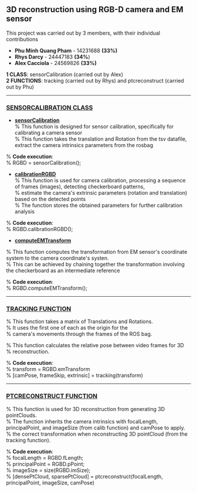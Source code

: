## 3D reconstruction using RGB-D camera and EM sensor
This project was carried out by 3 members, with their individual contributions 

+ **Phu Minh Quang Pham**  - 14231688   **(33%)**
+ **Rhys Darcy**           - 24447183   **(34%**) 
+ **Alex Cacciola**        - 24569826   **(33%)**

**1 CLASS**: sensorCalibration (carried out by Alex) \
**2 FUNCTIONS**: tracking (carried out by Rhys) and ptcreconstruct (carried out by Phu)

<hr>

### [SENSORCALIBRATION CLASS](https://github.com/phuminhquangpham/rgbdemsensor/blob/main/sensorCalibration.m) 
+ [**sensorCalibration**](https://github.com/phuminhquangpham/rgbdemsensor/blob/main/sensorCalibration.m#L27) \
% This function is designed for sensor calibration, specifically for calibrating a camera sensor \
% This function takes the translation and Rotation from the tsv datafile, extract the camera intrinsics parameters from the rosbag 

% **Code execution**: \
% RGBD = sensorCalibration(); 

+ [**calibrationRGBD**](https://github.com/phuminhquangpham/rgbdemsensor/blob/main/sensorCalibration.m#L59) \
% This function is used for camera calibration, processing a sequence of frames (images), detecting checkerboard patterns, \
% estimate the camera's extrinsic parameters (rotation and translation) based on the detected points \
% The function stores the obtained parameters for further calibration analysis 

% **Code execution**: \
%  RGBD.calibrationRGBD(); 

+ [**computeEMTransform**](https://github.com/phuminhquangpham/rgbdemsensor/blob/main/sensorCalibration.m#L59) 

% This function computes the transformation from EM sensor's coordinate system to the camera coordinate's systen. \
% This can be achieved by chaining together the transformation involving the checkerboard as an intermediate reference 

% **Code execution**: \
% RGBD.computeEMTransform();

<hr> 

### [TRACKING FUNCTION](https://github.com/phuminhquangpham/rgbdemsensor/blob/main/tracking.m)

% This function takes a matrix of Translations and Rotations. \
% It uses the first one of each as the origin for the \
% camera's movements through the frames of the ROS bag. 

% This function calculates the relative pose between video frames for 3D \
% reconstruction. 

% **Code execution**: \
% transform = RGBD.emTransform \
% [camPose, frameSkip, extrinsic] = tracking(transform)

<hr>

### [PTCRECONSTRUCT FUNCTION](https://github.com/phuminhquangpham/rgbdemsensor/blob/main/ptcreconstruct.m)
% This function is used for 3D reconstruction from generating 3D pointClouds. \
% The function inherits the camera intrinsics with focalLength, principalPoint, and imageSize (from calib function) and camPose to apply. \
% the correct transformation when reconstructing 3D pointCloud (from the tracking function). 

% **Code execution**: \
% focalLength = RGBD.fLength;\
% principalPoint = RGBD.pPoint; \
% imageSize = size(RGBD.imSize); \
% [densePtCloud, sparsePtCloud] = ptcreconstruct(focalLength, principalPoint, imageSize, camPose)

